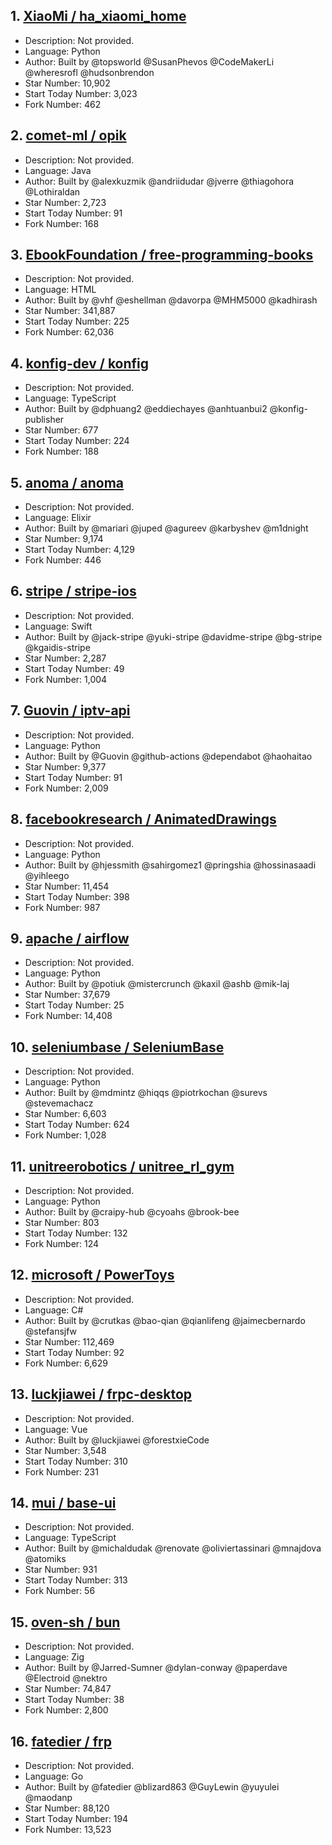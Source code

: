 ## 1. [XiaoMi / ha_xiaomi_home](https://github.com/XiaoMi/ha_xiaomi_home)
- Description: Not provided. 
- Language: Python
- Author: Built by @topsworld @SusanPhevos @CodeMakerLi @wheresrofl @hudsonbrendon
- Star Number: 10,902
- Start Today Number: 3,023
- Fork Number: 462

## 2. [comet-ml / opik](https://github.com/comet-ml/opik)
- Description: Not provided. 
- Language: Java
- Author: Built by @alexkuzmik @andriidudar @jverre @thiagohora @Lothiraldan
- Star Number: 2,723
- Start Today Number: 91
- Fork Number: 168

## 3. [EbookFoundation / free-programming-books](https://github.com/EbookFoundation/free-programming-books)
- Description: Not provided. 
- Language: HTML
- Author: Built by @vhf @eshellman @davorpa @MHM5000 @kadhirash
- Star Number: 341,887
- Start Today Number: 225
- Fork Number: 62,036

## 4. [konfig-dev / konfig](https://github.com/konfig-dev/konfig)
- Description: Not provided. 
- Language: TypeScript
- Author: Built by @dphuang2 @eddiechayes @anhtuanbui2 @konfig-publisher
- Star Number: 677
- Start Today Number: 224
- Fork Number: 188

## 5. [anoma / anoma](https://github.com/anoma/anoma)
- Description: Not provided. 
- Language: Elixir
- Author: Built by @mariari @juped @agureev @karbyshev @m1dnight
- Star Number: 9,174
- Start Today Number: 4,129
- Fork Number: 446

## 6. [stripe / stripe-ios](https://github.com/stripe/stripe-ios)
- Description: Not provided.
- Language: Swift
- Author: Built by @jack-stripe @yuki-stripe @davidme-stripe @bg-stripe @kgaidis-stripe
- Star Number: 2,287
- Start Today Number: 49
- Fork Number: 1,004

## 7. [Guovin / iptv-api](https://github.com/Guovin/iptv-api)
- Description: Not provided.
- Language: Python
- Author: Built by @Guovin @github-actions @dependabot @haohaitao
- Star Number: 9,377
- Start Today Number: 91
- Fork Number: 2,009

## 8. [facebookresearch / AnimatedDrawings](https://github.com/facebookresearch/AnimatedDrawings)
- Description: Not provided.
- Language: Python
- Author: Built by @hjessmith @sahirgomez1 @pringshia @hossinasaadi @yihleego
- Star Number: 11,454
- Start Today Number: 398
- Fork Number: 987

## 9. [apache / airflow](https://github.com/apache/airflow)
- Description: Not provided.
- Language: Python
- Author: Built by @potiuk @mistercrunch @kaxil @ashb @mik-laj
- Star Number: 37,679
- Start Today Number: 25
- Fork Number: 14,408

## 10. [seleniumbase / SeleniumBase](https://github.com/seleniumbase/SeleniumBase)
- Description: Not provided.
- Language: Python
- Author: Built by @mdmintz @hiqqs @piotrkochan @surevs @stevemachacz
- Star Number: 6,603
- Start Today Number: 624
- Fork Number: 1,028

## 11. [unitreerobotics / unitree_rl_gym](https://github.com/unitreerobotics/unitree_rl_gym)
- Description: Not provided.
- Language: Python
- Author: Built by @craipy-hub @cyoahs @brook-bee
- Star Number: 803
- Start Today Number: 132
- Fork Number: 124

## 12. [microsoft / PowerToys](https://github.com/microsoft/PowerToys)
- Description: Not provided.
- Language: C#
- Author: Built by @crutkas @bao-qian @qianlifeng @jaimecbernardo @stefansjfw
- Star Number: 112,469
- Start Today Number: 92
- Fork Number: 6,629

## 13. [luckjiawei / frpc-desktop](https://github.com/luckjiawei/frpc-desktop)
- Description: Not provided.
- Language: Vue
- Author: Built by @luckjiawei @forestxieCode
- Star Number: 3,548
- Start Today Number: 310
- Fork Number: 231

## 14. [mui / base-ui](https://github.com/mui/base-ui)
- Description: Not provided.
- Language: TypeScript
- Author: Built by @michaldudak @renovate @oliviertassinari @mnajdova @atomiks
- Star Number: 931
- Start Today Number: 313
- Fork Number: 56

## 15. [oven-sh / bun](https://github.com/oven-sh/bun)
- Description: Not provided.
- Language: Zig
- Author: Built by @Jarred-Sumner @dylan-conway @paperdave @Electroid @nektro
- Star Number: 74,847
- Start Today Number: 38
- Fork Number: 2,800

## 16. [fatedier / frp](https://github.com/fatedier/frp)
- Description: Not provided.
- Language: Go
- Author: Built by @fatedier @blizard863 @GuyLewin @yuyulei @maodanp
- Star Number: 88,120
- Start Today Number: 194
- Fork Number: 13,523